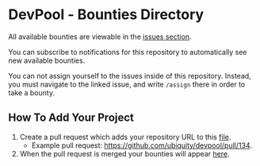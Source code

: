 # DevPool - Bounties Directory

All available bounties are viewable in the [issues section](https://github.com/ubiquity/devpool/issues).

You can subscribe to notifications for this repository to automatically see new available bounties.

You can not assign yourself to the issues inside of this repository. Instead, you must navigate to the linked issue, and write `/assign` there in order to take a bounty. 

## How To Add Your Project
1. Create a pull request which adds your repository URL to this [file](https://github.com/ubiquity/devpool/blob/development/projects.json).
    - Example pull request: https://github.com/ubiquity/devpool/pull/134.
2. When the pull request is merged your bounties will appear [here](https://github.com/ubiquity/devpool/issues).

